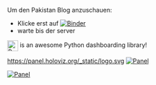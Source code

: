 Um den Pakistan Blog anzuschauen:
- Klicke erst auf [![Binder](https://mybinder.org/badge_logo.svg)](https://mybinder.org/v2/gh/Koppeprojects/Pakistan_blog/HEAD?urlpath=%2Fdoc%2Ftree%2FPakistan_Blog.py)
- warte bis der server 

<img src="https://panel.holoviz.org/_static/logo.svg" alt="Panel" width="25" style="vertical-align: middle;"> is an awesome Python dashboarding library!


https://panel.holoviz.org/_static/logo.svg
[![Panel](https://panel.holoviz.org/_static/logo.svg)](https://panel.holoviz.org/)

[![Panel](https://img.shields.io/badge/Powered%20by-Panel-0072B5.svg)](https://panel.holoviz.org/)
